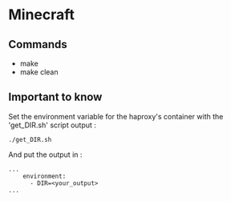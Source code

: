 # Minecraft

## Commands
*   make
*   make clean

## Important to know
Set the environment variable for the haproxy's container with the 'get_DIR.sh' script output :  
```
./get_DIR.sh 
```

And put the output in : 
```
...
    environment:
      - DIR=<your_output>
...
```
